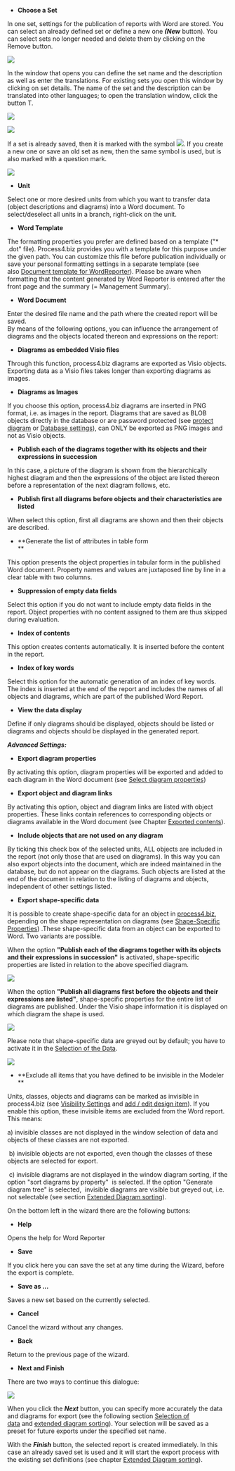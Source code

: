 -   **Choose a Set**

In one set, settings for the publication of reports with Word are
stored. You can select an already defined set or define a new
one ***(New*** button). You can select sets no longer needed and delete
them by clicking on the Remove button. 

![](//images.ctfassets.net/utx1h0gfm1om/22LYCc2TXK4g00Aa4IyuEK/82263f49a01057460958414a70075e35/328984.png)

In the window that opens you can define the set name and the description
as well as enter the translations. For existing sets you open this
window by clicking on set details. The name of the set and the
description can be translated into other languages; to open the
translation window, click the button T. 

![](//images.ctfassets.net/utx1h0gfm1om/18ciDWhDNSeIk6KCAuOAIK/69aae69ccaae5285a6acfa1c1b0d4157/328986.png)

![](//images.ctfassets.net/utx1h0gfm1om/1bkV4zOKuceKe4KwmqyOMO/0ed0c9acc2f97df3547d2ca8afeb1825/328988.png)

If a set is already saved, then it is marked with the
symbol ![](//images.ctfassets.net/utx1h0gfm1om/2E3aKO9z7aYSAO4oOoAkyc/25e0c7a93b4489271db249bf4c0e8ba6/328567.png). If
you create a new one or save an old set as new, then the same symbol is
used, but is also marked with a question mark. 

![](//images.ctfassets.net/utx1h0gfm1om/1QVczhPLioc2Q6Ccg4KWWY/d5e29036133a2f2223e1145e975c16e0/328974.png)

-   **Unit**

Select one or more desired units from which you want to transfer data
(object descriptions and diagrams) into a Word document. To
select/deselect all units in a branch, right-click on the unit.

-   **Word Template**

The formatting properties you prefer are defined based on a template
("\* .dot" file). Process4.biz provides you with a template for this
purpose under the given path. You can customize this file before
publication individually or save your personal formatting settings in a
separate template (see also [Document template for
WordReporter](document-template-for-wordreporter)). Please be aware when
formatting that the content generated by Word Reporter is entered after
the front page and the summary (= Management Summary).

-   **Word Document**

Enter the desired file name and the path where the created report will
be saved.   
By means of the following options, you can influence the arrangement of
diagrams and the objects located thereon and expressions on the report:

-   **Diagrams as embedded Visio files**

Through this function, process4.biz diagrams are exported as Visio
objects. Exporting data as a Visio files takes longer than exporting
diagrams as images.

-   **Diagrams as Images**

If you choose this option, process4.biz diagrams are inserted in PNG
format, i.e. as images in the report. Diagrams that are saved as BLOB
objects directly in the database or are password protected (see [protect diagram](diagram) or [Database settings](database-settings)), can ONLY
be exported as PNG images and not as Visio objects.

-   **Publish each of the diagrams together with its objects and their
    expressions in succession**

In this case, a picture of the diagram is shown from the hierarchically
highest diagram and then the expressions of the object are listed
thereon before a representation of the next diagram follows, etc.

-   **Publish first all diagrams before objects and their
    characteristics are listed**

When select this option, first all diagrams are shown and then their
objects are described.

-   **Generate the list of attributes in table form  
    **

This option presents the object properties in tabular form in the
published Word document. Property names and values are juxtaposed line
by line in a clear table with two columns.

-   **Suppression of empty data fields**

Select this option if you do not want to include empty data fields in
the report. Object properties with no content assigned to them are thus
skipped during evaluation.

-   **Index of contents**

This option creates contents automatically. It is inserted before the
content in the report.

-   **Index of key words**

Select this option for the automatic generation of an index of key
words. The index is inserted at the end of the report and includes the
names of all objects and diagrams, which are part of the published Word
Report.

-   **View the data display**

Define if only diagrams should be displayed, objects should be listed or
diagrams and objects should be displayed in the generated report.

***Advanced Settings:***

-   **Export diagram properties**

By activating this option, diagram properties will be exported and added
to each diagram in the Word document (see [Select diagram
properties](selecting-diagram-properties))

-   **Export object and diagram links**

By activating this option, object and diagram links are listed with
object properties. These links contain references to corresponding
objects or diagrams available in the Word document (see
Chapter [Exported contents](exported-contents)).

-   **Include objects that are not used on any diagram**

By ticking this check box of the selected units, ALL objects are
included in the report (not only those that are used on diagrams). In
this way you can also export objects into the document, which are indeed
maintained in the database, but do not appear on the diagrams. Such
objects are listed at the end of the document in relation to the listing
of diagrams and objects, independent of other settings listed.

-   **Export shape-specific data**

It is possible to create shape-specific data for an object in
[process4.biz](http://process4.biz), depending on the shape
representation on diagrams (see [Shape-Specific
Properties](shape-specific-properties)) .These shape-specific data from
an object can be exported to Word. Two variants are possible. 

  
When the option **"Publish each of the diagrams together with its
objects and their expressions in succession"** is activated,
shape-specific properties are listed in relation to the above specified
diagram. 

![](//images.ctfassets.net/utx1h0gfm1om/5CQQfXYube2C88MwGoCe2G/4ae123a5f27f75391998bcd8f8623857/328576.png)

When the option **"Publish all diagrams first before the objects and
their expressions are listed"**, shape-specific properties for the
entire list of diagrams are published. Under the Visio shape information
it is displayed on which diagram the shape is used. 

![](//images.ctfassets.net/utx1h0gfm1om/69PYhtAcakWCMEe2iO0kkQ/d5a7d2b39d62d44c41aee7a8dfbb6f78/328577.png)

Please note that shape-specific data are greyed out by default; you have
to activate it in the [Selection of the Data](selecting-the-data).

![](//images.ctfassets.net/utx1h0gfm1om/7ch0F9qQFiKIqScgwi8c6a/b4820e7a88fe6bf8a8cefc948fbc36ae/328578.png)

-   **Exclude all items that you have defined to be invisible in the
    Modeler  
    **

Units, classes, objects and diagrams can be marked as invisible in
process4.biz (see [Visibility Settings](visibility-settings) and [add /
edit design item](repository)). If you enable this option, these
invisible items are excluded from the Word report. This means: 

a) invisible classes are not displayed in the window selection of data
and objects of these classes are not exported. 

 b) invisible objects are not exported, even though the classes of these
objects are selected for export. 

 c) invisible diagrams are not displayed in the window diagram sorting,
if the option "sort diagrams by property"  is selected. If the option
"Generate diagram tree" is selected,  invisible diagrams are visible but
greyed out, i.e. not selectable (see section [Extended Diagram
sorting](extended-diagram-sorting)). 

  
  
On the bottom left in the wizard there are the following buttons:

-   **Help**

Opens the help for Word Reporter

-   **Save**

If you click here you can save the set at any time during the Wizard,
before the export is complete.

-   **Save as ...**

Saves a new set based on the currently selected.

-   **Cancel**

Cancel the wizard without any changes.

-   **Back**

Return to the previous page of the wizard.

-   **Next and Finish**

There are two ways to continue this dialogue:

![](//images.ctfassets.net/utx1h0gfm1om/4ISwfNSNYAuoEgQyWSaI2E/64691a22306a1553e9e4766a4c6eb7f2/328976.png)

When you click the ***Next*** button, you can specify more accurately
the data and diagrams for export (see the following section [Selection
of data](selecting-the-data) and [extended diagram
sorting](extended-diagram-sorting)). Your selection will be saved as a
preset for future exports under the specified set name.

With the ***Finish*** button, the selected report is created
immediately. In this case an already saved set is used and it will start
the export process with the existing set definitions (see
chapter [Extended Diagram sorting](extended-diagram-sorting)).

 
